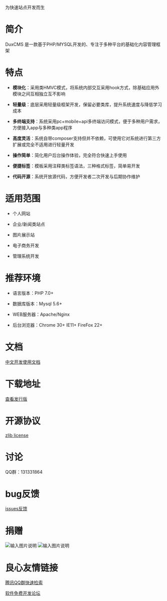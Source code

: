 
 
   
    
   
 

 
  为快速站点开发而生
 

 
   
     
   

   
     
   
 

# 简介

DuxCMS 是一款基于PHP/MYSQL开发的、专注于多种平台的基础化内容管理框架

# 特点

- **模块化**：采用类HMVC模式，将系统内部交互采用hook方式，除基础应用外模块之间互相独立互不影响

- **轻量级**：底层采用轻量级框架开发，保留必要类库，提升系统速度与降低学习成本

- **多终端支持**：系统采用pc+mobile+api多终端访问模式，便于多种用户需求，方便接入app与多种类app程序

- **高度灵活**：系统自带composer支持但并不依赖，可使用它对系统进行第三方扩展或完全不适用进行轻量开发

- **操作简单**：简化用户后台操作体验，完全符合快速上手使用

- **便捷标签**：模板采用注释类标签语法，三种格式标签，简单易开发

- **代码开源**：系统开放源代码，方便开发者二次开发与后期协作维护


# 适用范围

- 个人网站

- 企业/新闻类站点

- 图片展示站

- 电子商务开发

- 管理系统开发

# 推荐环境

- 语言版本：PHP 7.0+

- 数据库版本：Mysql 5.6+

- WEB服务器：Apache/Nginx

- 后台浏览器：Chrome 30+ IE11+ FireFox 22+

# 文档

[中文开发使用文档](http://duxcms.gitee.io/duxcmsv3_development_document)

# 下载地址

[查看发行版](https://gitee.com/duxcms/DuxCMS3/releases)

# 开源协议

[zlib license](http://zlib.net/zlib_license.html) 

# 讨论

QQ群：131331864

# bug反馈

[issues反馈](https://gitee.com/duxcms/DuxCMS3/issues)
    
# 捐赠

![输入图片说明](https://gitee.com/uploads/images/2018/0523/154335_f4bd5962_3525.jpeg "支付宝捐赠.jpg")
![输入图片说明](https://gitee.com/uploads/images/2018/0523/154348_30180a6b_3525.jpeg "微信捐赠码.jpg")

 # 良心友情链接

[腾讯QQ群快速检索](http://u.720life.cn/s/8cf73f7c)

[软件免费开发论坛](http://u.720life.cn/s/bbb01dc0)